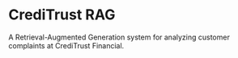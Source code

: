 # CrediTrust RAG

A Retrieval-Augmented Generation system for analyzing customer complaints at CrediTrust Financial.
